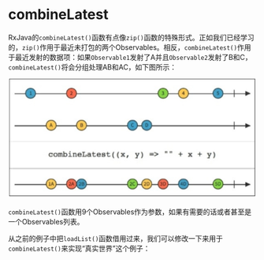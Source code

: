 # combineLatest

RxJava的`combineLatest()`函数有点像`zip()`函数的特殊形式。正如我们已经学习的，`zip()`作用于最近未打包的两个Observables。相反，`combineLatest()`作用于最近发射的数据项：如果`Observable1`发射了A并且`Observable2`发射了B和C，`combineLatest()`将会分组处理AB和AC，如下图所示：

![](chapter6_9.png)

`combineLatest()`函数用9个Observables作为参数，如果有需要的话或者甚至是一个Observables列表。

从之前的例子中把`loadList()`函数借用过来，我们可以修改一下来用于`combineLatest()`来实现“真实世界”这个例子：